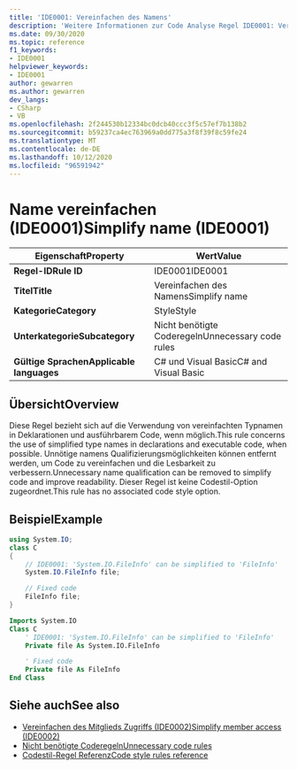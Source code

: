 ```yaml
---
title: 'IDE0001: Vereinfachen des Namens'
description: 'Weitere Informationen zur Code Analyse Regel IDE0001: Vereinfachen des Namens'
ms.date: 09/30/2020
ms.topic: reference
f1_keywords:
- IDE0001
helpviewer_keywords:
- IDE0001
author: gewarren
ms.author: gewarren
dev_langs:
- CSharp
- VB
ms.openlocfilehash: 2f244530b12334bc0dcb40ccc3f5c57ef7b138b2
ms.sourcegitcommit: b59237ca4ec763969a0dd775a3f8f39f8c59fe24
ms.translationtype: MT
ms.contentlocale: de-DE
ms.lasthandoff: 10/12/2020
ms.locfileid: "96591942"
---
```

# <a name="simplify-name-ide0001"></a><span data-ttu-id="3257a-103">Name vereinfachen (IDE0001)</span><span class="sxs-lookup"><span data-stu-id="3257a-103">Simplify name (IDE0001)</span></span>

|<span data-ttu-id="3257a-104">Eigenschaft</span><span class="sxs-lookup"><span data-stu-id="3257a-104">Property</span></span>|<span data-ttu-id="3257a-105">Wert</span><span class="sxs-lookup"><span data-stu-id="3257a-105">Value</span></span>|
|-|-|
| <span data-ttu-id="3257a-106">**Regel-ID**</span><span class="sxs-lookup"><span data-stu-id="3257a-106">**Rule ID**</span></span> | <span data-ttu-id="3257a-107">IDE0001</span><span class="sxs-lookup"><span data-stu-id="3257a-107">IDE0001</span></span> |
| <span data-ttu-id="3257a-108">**Titel**</span><span class="sxs-lookup"><span data-stu-id="3257a-108">**Title**</span></span> | <span data-ttu-id="3257a-109">Vereinfachen des Namens</span><span class="sxs-lookup"><span data-stu-id="3257a-109">Simplify name</span></span> |
| <span data-ttu-id="3257a-110">**Kategorie**</span><span class="sxs-lookup"><span data-stu-id="3257a-110">**Category**</span></span> | <span data-ttu-id="3257a-111">Style</span><span class="sxs-lookup"><span data-stu-id="3257a-111">Style</span></span> |
| <span data-ttu-id="3257a-112">**Unterkategorie**</span><span class="sxs-lookup"><span data-stu-id="3257a-112">**Subcategory**</span></span> | <span data-ttu-id="3257a-113">Nicht benötigte Coderegeln</span><span class="sxs-lookup"><span data-stu-id="3257a-113">Unnecessary code rules</span></span> |
| <span data-ttu-id="3257a-114">**Gültige Sprachen**</span><span class="sxs-lookup"><span data-stu-id="3257a-114">**Applicable languages**</span></span> | <span data-ttu-id="3257a-115">C# und Visual Basic</span><span class="sxs-lookup"><span data-stu-id="3257a-115">C# and Visual Basic</span></span> |

## <a name="overview"></a><span data-ttu-id="3257a-116">Übersicht</span><span class="sxs-lookup"><span data-stu-id="3257a-116">Overview</span></span>

<span data-ttu-id="3257a-117">Diese Regel bezieht sich auf die Verwendung von vereinfachten Typnamen in Deklarationen und ausführbarem Code, wenn möglich.</span><span class="sxs-lookup"><span data-stu-id="3257a-117">This rule concerns the use of simplified type names in declarations and executable code, when possible.</span></span> <span data-ttu-id="3257a-118">Unnötige namens Qualifizierungsmöglichkeiten können entfernt werden, um Code zu vereinfachen und die Lesbarkeit zu verbessern.</span><span class="sxs-lookup"><span data-stu-id="3257a-118">Unnecessary name qualification can be removed to simplify code and improve readability.</span></span> <span data-ttu-id="3257a-119">Dieser Regel ist keine Codestil-Option zugeordnet.</span><span class="sxs-lookup"><span data-stu-id="3257a-119">This rule has no associated code style option.</span></span>

## <a name="example"></a><span data-ttu-id="3257a-120">Beispiel</span><span class="sxs-lookup"><span data-stu-id="3257a-120">Example</span></span>

```csharp
using System.IO;
class C
{
    // IDE0001: 'System.IO.FileInfo' can be simplified to 'FileInfo'
    System.IO.FileInfo file;

    // Fixed code
    FileInfo file;
}
```

```vb
Imports System.IO
Class C
    ' IDE0001: 'System.IO.FileInfo' can be simplified to 'FileInfo'
    Private file As System.IO.FileInfo

    ' Fixed code
    Private file As FileInfo
End Class
```

## <a name="see-also"></a><span data-ttu-id="3257a-121">Siehe auch</span><span class="sxs-lookup"><span data-stu-id="3257a-121">See also</span></span>

- [<span data-ttu-id="3257a-122">Vereinfachen des Mitglieds Zugriffs (IDE0002)</span><span class="sxs-lookup"><span data-stu-id="3257a-122">Simplify member access (IDE0002)</span></span>](ide0002.md)
- [<span data-ttu-id="3257a-123">Nicht benötigte Coderegeln</span><span class="sxs-lookup"><span data-stu-id="3257a-123">Unnecessary code rules</span></span>](unnecessary-code-rules.md)
- [<span data-ttu-id="3257a-124">Codestil-Regel Referenz</span><span class="sxs-lookup"><span data-stu-id="3257a-124">Code style rules reference</span></span>](index.md)
